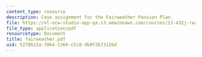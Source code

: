 ```yaml
---
content_type: resource
description: Case assignment for the Fairweather Pension Plan.
file: https://ol-ocw-studio-app-qa.s3.amazonaws.com/courses/11-432j-real-estate-capital-markets-spring-2007/5278b12af0641366c5c8db0f2b73126d_fairweather.pdf
file_type: application/pdf
resourcetype: Document
title: fairweather.pdf
uid: 5278b12a-f064-1366-c5c8-db0f2b73126d
---
```

